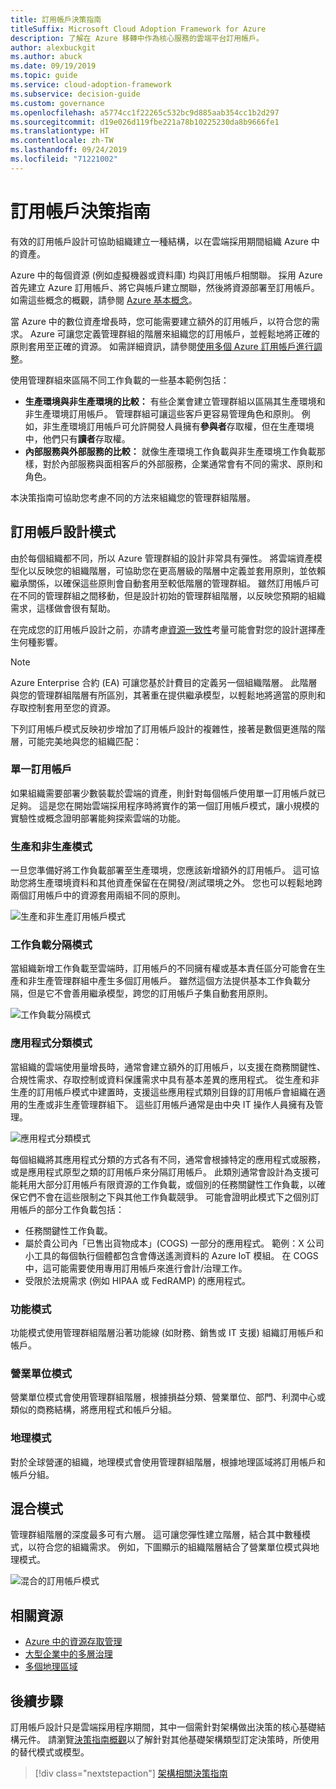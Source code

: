 ```yaml
---
title: 訂用帳戶決策指南
titleSuffix: Microsoft Cloud Adoption Framework for Azure
description: 了解在 Azure 移轉中作為核心服務的雲端平台訂用帳戶。
author: alexbuckgit
ms.author: abuck
ms.date: 09/19/2019
ms.topic: guide
ms.service: cloud-adoption-framework
ms.subservice: decision-guide
ms.custom: governance
ms.openlocfilehash: a5774cc1f22265c532bc9d885aab354cc1b2d297
ms.sourcegitcommit: d19e026d119fbe221a78b10225230da8b9666fe1
ms.translationtype: HT
ms.contentlocale: zh-TW
ms.lasthandoff: 09/24/2019
ms.locfileid: "71221002"
---
```

# <a name="subscription-decision-guide"></a>訂用帳戶決策指南

有效的訂用帳戶設計可協助組織建立一種結構，以在雲端採用期間組織 Azure 中的資產。

Azure 中的每個資源 (例如虛擬機器或資料庫) 均與訂用帳戶相關聯。 採用 Azure 首先建立 Azure 訂用帳戶、將它與帳戶建立關聯，然後將資源部署至訂用帳戶。 如需這些概念的概觀，請參閱 [Azure 基本概念](../../ready/considerations/fundamental-concepts.md)。

當 Azure 中的數位資產增長時，您可能需要建立額外的訂用帳戶，以符合您的需求。 Azure 可讓您定義管理群組的階層來組織您的訂用帳戶，並輕鬆地將正確的原則套用至正確的資源。 如需詳細資訊，請參閱[使用多個 Azure 訂用帳戶進行調整](../../ready/considerations/scaling-subscriptions.md)。

使用管理群組來區隔不同工作負載的一些基本範例包括：

- **生產環境與非生產環境的比較：** 有些企業會建立管理群組以區隔其生產環境和非生產環境訂用帳戶。 管理群組可讓這些客戶更容易管理角色和原則。 例如，非生產環境訂用帳戶可允許開發人員擁有**參與者**存取權，但在生產環境中，他們只有**讀者**存取權。
- **內部服務與外部服務的比較：** 就像生產環境工作負載與非生產環境工作負載那樣，對於內部服務與面相客戶的外部服務，企業通常會有不同的需求、原則和角色。

本決策指南可協助您考慮不同的方法來組織您的管理群組階層。

## <a name="subscription-design-patterns"></a>訂用帳戶設計模式

由於每個組織都不同，所以 Azure 管理群組的設計非常具有彈性。 將雲端資產模型化以反映您的組織階層，可協助您在更高層級的階層中定義並套用原則，並依賴繼承關係，以確保這些原則會自動套用至較低階層的管理群組。 雖然訂用帳戶可在不同的管理群組之間移動，但是設計初始的管理群組階層，以反映您預期的組織需求，這樣做會很有幫助。

在完成您的訂用帳戶設計之前，亦請考慮[資源一致性](../resource-consistency/index.md)考量可能會對您的設計選擇產生何種影響。

> [!NOTE]
> Azure Enterprise 合約 (EA) 可讓您基於計費目的定義另一個組織階層。 此階層與您的管理群組階層有所區別，其著重在提供繼承模型，以輕鬆地將適當的原則和存取控制套用至您的資源。

下列訂用帳戶模式反映初步增加了訂用帳戶設計的複雜性，接著是數個更進階的階層，可能完美地與您的組織匹配：

### <a name="single-subscription"></a>單一訂用帳戶

如果組織需要部署少數裝載於雲端的資產，則針對每個帳戶使用單一訂用帳戶就已足夠。 這是您在開始雲端採用程序時將實作的第一個訂用帳戶模式，讓小規模的實驗性或概念證明部署能夠探索雲端的功能。

### <a name="production-and-nonproduction-pattern"></a>生產和非生產模式

一旦您準備好將工作負載部署至生產環境，您應該新增額外的訂用帳戶。 這可協助您將生產環境資料和其他資產保留在在開發/測試環境之外。 您也可以輕鬆地跨兩個訂用帳戶中的資源套用兩組不同的原則。

![生產和非生產訂用帳戶模式](../../_images/ready/basic-subscription-model.png)

### <a name="workload-separation-pattern"></a>工作負載分隔模式

當組織新增工作負載至雲端時，訂用帳戶的不同擁有權或基本責任區分可能會在生產和非生產管理群組中產生多個訂用帳戶。 雖然這個方法提供基本工作負載分隔，但是它不會善用繼承模型，跨您的訂用帳戶子集自動套用原則。

![工作負載分隔模式](../../_images/ready/management-group-hierarchy.png)

### <a name="application-category-pattern"></a>應用程式分類模式

當組織的雲端使用量增長時，通常會建立額外的訂用帳戶，以支援在商務關鍵性、合規性需求、存取控制或資料保護需求中具有基本差異的應用程式。 從生產和非生產的訂用帳戶模式中建置時，支援這些應用程式類別目錄的訂用帳戶會組織在適用的生產或非生產管理群組下。 這些訂用帳戶通常是由中央 IT 操作人員擁有及管理。

![應用程式分類模式](../../_images/infra-subscriptions/application.png)

每個組織將其應用程式分類的方式各有不同，通常會根據特定的應用程式或服務，或是應用程式原型之類的訂用帳戶來分隔訂用帳戶。 此類別通常會設計為支援可能耗用大部分訂用帳戶有限資源的工作負載，或個別的任務關鍵性工作負載，以確保它們不會在這些限制之下與其他工作負載競爭。 可能會證明此模式下之個別訂用帳戶的部分工作負載包括：

- 任務關鍵性工作負載。
- 屬於貴公司內「已售出貨物成本」(COGS) 一部分的應用程式。 範例：X 公司小工具的每個執行個體都包含會傳送遙測資料的 Azure IoT 模組。 在 COGS 中，這可能需要使用專用訂用帳戶來進行會計/治理工作。
- 受限於法規需求 (例如 HIPAA 或 FedRAMP) 的應用程式。

### <a name="functional-pattern"></a>功能模式

功能模式使用管理群組階層沿著功能線 (如財務、銷售或 IT 支援) 組織訂用帳戶和帳戶。

### <a name="business-unit-pattern"></a>營業單位模式

營業單位模式會使用管理群組階層，根據損益分類、營業單位、部門、利潤中心或類似的商務結構，將應用程式和帳戶分組。

### <a name="geographic-pattern"></a>地理模式

對於全球營運的組織，地理模式會使用管理群組階層，根據地理區域將訂用帳戶和帳戶分組。

## <a name="mixed-patterns"></a>混合模式

管理群組階層的深度最多可有六層。 這可讓您彈性建立階層，結合其中數種模式，以符合您的組織需求。 例如，下圖顯示的組織階層結合了營業單位模式與地理模式。

![混合的訂用帳戶模式](../../_images/infra-subscriptions/mixed.png)

## <a name="related-resources"></a>相關資源

- [Azure 中的資源存取管理](../../govern/resource-consistency/resource-access-management.md)
- [大型企業中的多層治理](../../govern/guides/complex/multiple-layers-of-governance.md)
- [多個地理區域](../regions/index.md)

## <a name="next-steps"></a>後續步驟

訂用帳戶設計只是雲端採用程序期間，其中一個需針對架構做出決策的核心基礎結構元件。 請瀏覽[決策指南概觀](../index.md)以了解針對其他基礎架構類型訂定決策時，所使用的替代模式或模型。

> [!div class="nextstepaction"]
> [架構相關決策指南](../index.md)
